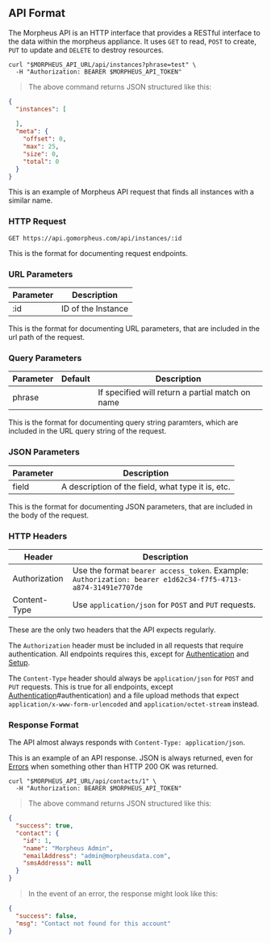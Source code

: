 ## API Format

The Morpheus API is an HTTP interface that provides a RESTful interface to the data within the morpheus appliance. It uses `GET` to read, `POST` to create, `PUT` to update and `DELETE` to destroy resources.


```shell
curl "$MORPHEUS_API_URL/api/instances?phrase=test" \
  -H "Authorization: BEARER $MORPHEUS_API_TOKEN"
```

> The above command returns JSON structured like this:

```json
{
  "instances": [
    
  ],
  "meta": {
    "offset": 0,
    "max": 25,
    "size": 0,
    "total": 0
  }
}

```

This is an example of Morpheus API request that finds all instances with a similar name.

### HTTP Request

`GET https://api.gomorpheus.com/api/instances/:id`

This is the format for documenting request endpoints.

### URL Parameters

Parameter | Description
--------- | -----------
:id | ID of the Instance

This is the format for documenting URL parameters, that are included in the url path of the request.

### Query Parameters

Parameter | Default | Description
--------- | ------- | -----------
phrase |  | If specified will return a partial match on name

This is the format for documenting query string paramters, which are included in the URL query string of the request.

### JSON Parameters

Parameter | Description
--------- | -----------
field | A description of the field, what type it is, etc.

This is the format for documenting JSON parameters, that are included in the body of the request.

### HTTP Headers

Header |  Description
---------  | -----------
Authorization      | Use the format `bearer access_token`. Example: `Authorization: bearer e1d62c34-f7f5-4713-a874-31491e7707de`
Content-Type      | Use `application/json` for `POST` and `PUT` requests.

These are the only two headers that the API expects regularly.

The `Authorization` header must be included in all requests that require authentication.  All endpoints requires this, except for [Authentication](#authentication) and [Setup](#setup).

The `Content-Type` header should always be `application/json` for `POST` and `PUT` requests. This is true for all endpoints, except [Authentication](authentication)#authentication) and a file upload methods that expect `application/x-www-form-urlencoded` and `application/octet-stream` instead.


### Response Format

The API almost always responds with `Content-Type: application/json`.

This is an example of an API response.  JSON is always returned, even for [Errors](#errors) when something other than HTTP 200 OK was returned.

```shell
curl "$MORPHEUS_API_URL/api/contacts/1" \
  -H "Authorization: BEARER $MORPHEUS_API_TOKEN"
```


> The above command returns JSON structured like this:

```json
{
  "success": true,
  "contact": {
    "id": 1,
    "name": "Morpheus Admin",
    "emailAddress": "admin@morpheusdata.com",
    "smsAddresss": null
  }
}
```

> In the event of an error, the response might look like this:

```json
{
  "success": false,
  "msg": "Contact not found for this account"
}
```
